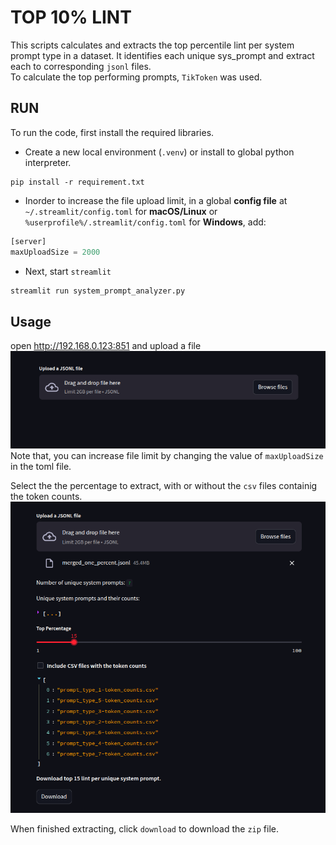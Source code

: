 # TOP 10% LINT
This scripts calculates and extracts the top percentile lint per system prompt type in a dataset. It identifies each unique sys_prompt and extract each to corresponding `jsonl` files.  
To calculate the top performing prompts, `TikToken` was used.

## RUN
To run the code, first install the required libraries.  
- Create a new local environment (`.venv`) or install to global python interpreter.
```python3
pip install -r requirement.txt
```
- Inorder to increase the file upload limit, in a global **config file** at `~/.streamlit/config.toml` for **macOS/Linux** or `%userprofile%/.streamlit/config.toml` for **Windows**, add:
```python
[server]
maxUploadSize = 2000
```
- Next, start `streamlit`
```python
streamlit run system_prompt_analyzer.py
```


## Usage
open http://192.168.0.123:851 and upload a file
![alt text](images/image-3.png)  
Note that, you can increase file limit by changing the value of `maxUploadSize` in the toml file.  

Select the the percentage to extract, with or without the `csv` files containig the token counts.
![alt text](images/image-4.png)  

When finished extracting, click `download` to download the `zip` file.